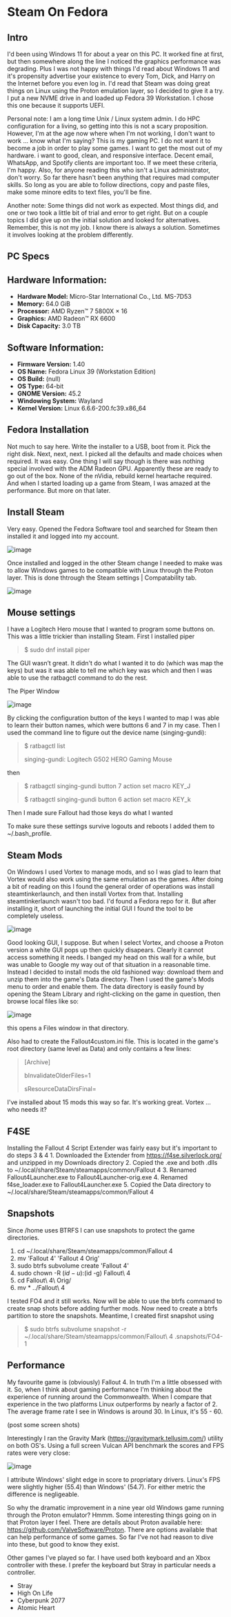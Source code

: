 # Steam On Fedora

## Intro
I'd been using Windows 11 for about a year on this PC.  It worked fine at first, but then somewhere along the line I noticed the graphics performance was degrading.  Plus I was not happy with things I'd read about Windows 11 and it's propensity advertise your existence to every Tom, Dick, and Harry on the Internet before you even log in.  I'd read that Steam was doing great things on Linux using the Proton emulation layer, so I decided to give it a try.   I put a new NVME drive in and loaded up Fedora 39 Workstation.  I chose this one because it supports UEFI.  

Personal note:  I am a long time Unix / Linux system admin.  I do HPC configuration for a living, so getting into this is not a scary proposition.  However, I'm at the age now where when I'm not working, I don't want to work ... know what I'm saying?  This is my gaming PC.  I do not want it to become a job in order to play some games.  I want to get the most out of my hardware.  i want to good, clean, and responsive interface.  Decent email, WhatsApp, and Spotify clients are important too.  If we meet these criteria, I'm happy.  Also, for anyone reading this who isn't a Linux administrator, don't worry.  So far there hasn't been anything that requires mad computer skills.  So long as you are able to follow directions, copy and paste files, make some minore edits to text files, you'll be fine.

Another note:  Some things did not work as expected.  Most things did, and one or two took a little bit of trial and error to get right.  But on a couple topics I did give up on the initial solution and looked for alternatives.  Remember, this is not my job.  I know there is always a solution.  Sometimes it involves looking at the problem differently.  
## PC Specs
## Hardware Information:
- **Hardware Model:**                              Micro-Star International Co., Ltd. MS-7D53
- **Memory:**                                      64.0 GiB
- **Processor:**                                   AMD Ryzen™ 7 5800X × 16
- **Graphics:**                                    AMD Radeon™ RX 6600
- **Disk Capacity:**                               3.0 TB

## Software Information:
- **Firmware Version:**                            1.40
- **OS Name:**                                     Fedora Linux 39 (Workstation Edition)
- **OS Build:**                                    (null)
- **OS Type:**                                     64-bit
- **GNOME Version:**                               45.2
- **Windowing System:**                            Wayland
- **Kernel Version:**                              Linux 6.6.6-200.fc39.x86_64


## Fedora Installation
Not much to say here.  Write the installer to a USB, boot from it.  Pick the right disk.  Next, next, next.  I picked all the defaults and made choices when required.  It was easy.  One thing I will say though is there was nothing special involved with the ADM Radeon GPU.  Apparently these are ready to go out of the box.  None of the nVidia, rebuild kernel heartache required.  And when I started loading up a game from Steam, I was amazed at the performance.  But more on that later.

## Install Steam
Very easy.  Opened the Fedora Software tool and searched for Steam then installed it and logged into my account.

![image](https://github.com/scqcasc/SteamOnFedora/assets/106348300/bf62dcd3-23a5-43e0-94b0-b9cfe19ba4ec)

Once installed and logged in the other Steam change I needed to make was to allow Windows games to be compatible with Linux through the Proton layer.  This is done thtrough the Steam settings | Compatability tab.

![image](https://github.com/scqcasc/SteamOnFedora/assets/106348300/7b8476b4-d943-449e-a6dd-a75d0a2309cb)


## Mouse settings
I have a Logitech Hero mouse that I wanted to program some buttons on.  This was a little trickier than installing Steam.  First I installed piper
>$ sudo dnf install piper

The GUI wasn’t great.  It didn't do what I wanted it to do (which was map the keys) but was it was able to tell me which key was which and then I was able to use the ratbagctl command to do the rest.

The Piper Window

![image](https://github.com/scqcasc/SteamOnFedora/assets/106348300/489f88ec-b02b-4d99-be5a-b7419ac24bd5)

By clicking the configuration button of the keys I wanted to map I was able to learn their button names, which were buttons 6 and 7 in my case.  Then I used the command line to figure out the device name (singing-gundi):

>$ ratbagctl list
>
> singing-gundi:       Logitech G502 HERO Gaming Mouse 

then
>$ ratbagctl singing-gundi button 7 action set macro KEY_J
>
>$ ratbagctl singing-gundi button 6 action set macro KEY_k

Then I made sure Fallout had those keys do what I wanted

To make sure these settings survive logouts and reboots I added them to ~/.bash_profile.  

## Steam Mods

On Windows I used Vortex to manage mods, and so I was glad to learn that Vortex would also work using the same emulation as the games.  After doing a bit of reading on this I found the general order of operations was install steamtinkerlaunch, and then install Vortex from that.  Installing steamtinkerlaunch wasn't too bad.  I'd found a Fedora repo for it.  But after installing it, short of launching the initial GUI I found the tool to be completely useless. 

![image](https://github.com/scqcasc/SteamOnFedora/assets/106348300/e3b0b156-2868-4222-9181-84fb1d08f4c6)

Good looking GUI, I suppose.  But when I select Vortex, and choose a Proton version a white GUI pops up then quickly disapears.  Clearly it cannot access something it needs.  I banged my head on this wall for a while, but was unable to Google my way out of that situation in a reasonable time.   Instead I decided to install mods the old fashioned way:  download them and unzip them into the game's Data directory.  Then I used the game's Mods menu to order and enable them.   The data directory is easily found by opening the Steam Library and right-clicking on the game in question, then browse local files like so: 

![image](https://github.com/scqcasc/SteamOnFedora/assets/106348300/a8388481-601a-4973-acaa-42955df02448)

this opens a Files window in that directory.

Also had to create the Fallout4custom.ini file. This is located in the game's root directory (same level as Data) and only contains a few lines:

>[Archive]
>
>bInvalidateOlderFiles=1
>
>sResourceDataDirsFinal=
>

I've installed about 15 mods this way so far.  It's working great.  Vortex … who needs it?

## F4SE
Installing the Fallout 4 Script Extender was fairly easy but it's important to do steps 3 & 4
    1. Downloaded the Extender from https://f4se.silverlock.org/ and unzipped in my Downloads directory
    2. Copied the .exe and both .dlls to ~/.local/share/Steam/steamapps/common/Fallout 4
    3. Renamed Fallout4Launcher.exe to Fallout4Launcher-orig.exe
    4. Renamed f4se_loader.exe to Fallout4Launcher.exe
    5. Copied the Data directory to ~/.local/share/Steam/steamapps/common/Fallout 4

## Snapshots
Since /home uses BTRFS I can use snapshots to protect the game directories.
1. cd ~/.local/share/Steam/steamapps/common/Fallout 4
2. mv 'Fallout 4' 'Fallout 4 Orig'
3. sudo btrfs subvolume create 'Fallout 4'
4. sudo chown -R $(id -u):$(id -g) Fallout\ 4
5. cd Fallout\ 4\ Orig/
6. mv * ../Fallout\ 4

I tested FO4 and it still works.  Now will be able to use the btrfs command to create snap shots before adding further mods.  Now need to create a btrfs partition to store the snapshots.  Meantime, I created first snapshot using 

> $ sudo btrfs subvolume snapshot -r ~/.local/share/Steam/steamapps/common/Fallout\ 4 .snapshots/FO4-1
>

## Performance
My favourite game is (obviously) Fallout 4.  In truth I'm a little obsessed with it.  So, when I think about gaming performance I'm thinking about the experience of running around the Commonwealth.  When I compare that experience in the two platforms Linux outperforms by nearly a factor of 2.  The average frame rate I see in Windows is around 30.  In Linux, it's 55 - 60.  

(post some screen shots)

Interestingly I ran the Gravity Mark (https://gravitymark.tellusim.com/) utility on both OS's.  Using a full screen Vulcan API benchmark the scores and FPS rates were very close:

![image](https://github.com/scqcasc/SteamOnFedora/assets/106348300/bbb4cafa-9c5d-4956-8684-e442489bdd53)

I attribute Windows' slight edge in score to propriatary drivers.  Linux's FPS were slightly higher (55.4) than Windows' (54.7).  For either metric the difference is negligeable.  

So why the dramatic improvement in a nine year old Windows game running through the Proton emulator?  Hmmm.  Some interesting things going on in that Proton layer I feel.  There are details about Proton available here: https://github.com/ValveSoftware/Proton.  There are options available that can help performance of some games.  So far I've not had reason to dive into these, but good to know they exist.  

Other games I've played so far.  I have used both keyboard and an Xbox controller with these.  I prefer the keyboard but Stray in particular needs a controller.
* Stray
* High On Life
* Cyberpunk 2077
* Atomic Heart
